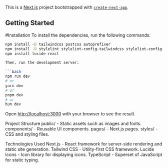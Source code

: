 This is a [Next.js](https://nextjs.org/) project bootstrapped with [`create-next-app`](https://github.com/vercel/next.js/tree/canary/packages/create-next-app).

## Getting Started

#Installation
To install the dependencies, run the following commands:
```sh
npm install -D tailwindcss postcss autoprefixer  
npm install -D stylelint stylelint-config-tailwindcss stylelint-config-prettier stylelint-order
npm install lucide-react

Then, run the development server:

```bash
npm run dev
# or
yarn dev
# or
pnpm dev
# or
bun dev
```

Open [http://localhost:3000](http://localhost:3000) with your browser to see the result.

Project Structure
public/ - Static assets such as images and fonts.
components/ - Reusable UI components.
pages/ - Next.js pages.
styles/ - CSS and styling files.

Technologies Used
Next.js - React framework for server-side rendering and static site generation.
Tailwind CSS - Utility-first CSS framework.
Lucide Icons - Icon library for displaying icons.
TypeScript - Superset of JavaScript for static typing.


